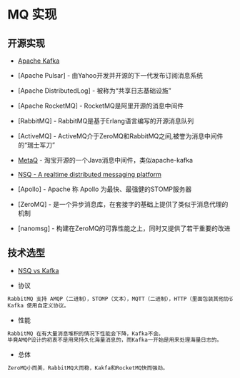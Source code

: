 # MQ 实现

## 开源实现
* [Apache Kafka](x_kafka.md)
* [Apache Pulsar] - 由Yahoo开发并开源的下一代发布订阅消息系统
* [Apache DistributedLog] - 被称为“共享日志基础设施”

* [Apache RocketMQ] - RocketMQ是阿里开源的消息中间件
* [RabbitMQ] - RabbitMQ是基于Erlang语言编写的开源消息队列
* [ActiveMQ] - ActiveMQ介于ZeroMQ和RabbitMQ之间,被誉为消息中间件的“瑞士军刀”
* [MetaQ](https://github.com/killme2008/Metamorphosis) - 淘宝开源的一个Java消息中间件，类似apache-kafka
* [NSQ - A realtime distributed messaging platform](x_NSQ.md)

* [Apollo] - Apache 称 Apollo 为最快、最强健的STOMP服务器

* [ZeroMQ] - 是一个异步消息库，在套接字的基础上提供了类似于消息代理的机制
* [nanomsg] - 构建在ZeroMQ的可靠性能之上，同时又提供了若干重要的改进

## 技术选型
* [NSQ vs Kafka](http://bridgeforyou.cn/2018/10/02/Nsq-5-Nsq-vs-Kafka/)

* 协议
```md
RabbitMQ 支持 AMQP（二进制），STOMP（文本），MQTT（二进制），HTTP（里面包装其他协议）等协议。
Kafka 使用自定义协议。
```
* 性能
```md
RabbitMQ 在有大量消息堆积的情况下性能会下降，Kafka不会。
毕竟AMQP设计的初衷不是用来持久化海量消息的，而Kafka一开始是用来处理海量日志的。
```
* 总体
```md
ZeroMQ小而美，RabbitMQ大而稳，Kakfa和RocketMQ快而强劲。
```